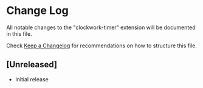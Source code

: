 # Change Log

All notable changes to the "clockwork-timer" extension will be documented in this file.

Check [Keep a Changelog](http://keepachangelog.com/) for recommendations on how to structure this file.

## [Unreleased]

- Initial release